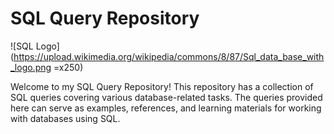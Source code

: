 # SQL Query Repository

![SQL Logo](https://upload.wikimedia.org/wikipedia/commons/8/87/Sql_data_base_with_logo.png =x250)

Welcome to my SQL Query Repository! This repository has a collection of SQL queries covering various database-related tasks. The queries provided here can serve as examples, references, and learning materials for working with databases using SQL.
